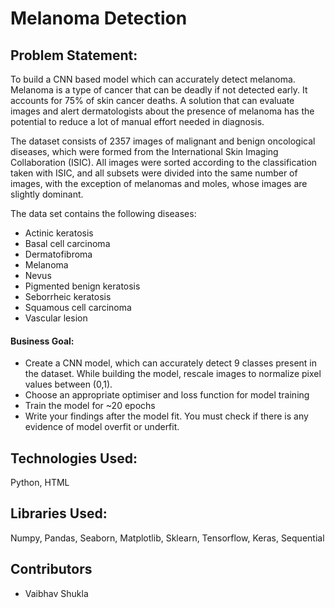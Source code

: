 # Melanoma Detection

## Problem Statement:

To build a CNN based model which can accurately detect melanoma. Melanoma is a type of cancer that can be deadly if not detected early. It accounts for 75% of skin cancer deaths. A solution that can evaluate images and alert dermatologists about the presence of melanoma has the potential to reduce a lot of manual effort needed in diagnosis.

The dataset consists of 2357 images of malignant and benign oncological diseases, which were formed from the International Skin Imaging Collaboration (ISIC). All images were sorted according to the classification taken with ISIC, and all subsets were divided into the same number of images, with the exception of melanomas and moles, whose images are slightly dominant.

The data set contains the following diseases:

<ul>
<li>Actinic keratosis</li>
<li>Basal cell carcinoma</li>
<li>Dermatofibroma</li>
<li>Melanoma</li>
<li>Nevus</li>
<li>Pigmented benign keratosis</li>
<li>Seborrheic keratosis</li>
<li>Squamous cell carcinoma</li>
<li>Vascular lesion</li>
</ul>

#### Business Goal:

<ul>
<li>Create a CNN model, which can accurately detect 9 classes present in the dataset. While building the model, rescale images to normalize pixel values between (0,1).</li>
<li>Choose an appropriate optimiser and loss function for model training</li>
<li>Train the model for ~20 epochs</li>
<li>Write your findings after the model fit. You must check if there is any evidence of model overfit or underfit.</li>
</ul>

## Technologies Used: 

Python, HTML

## Libraries Used: 

Numpy, Pandas, Seaborn, Matplotlib, Sklearn, Tensorflow, Keras, Sequential

## Contributors

<ul>
	<li>Vaibhav Shukla</li>
</ul>
